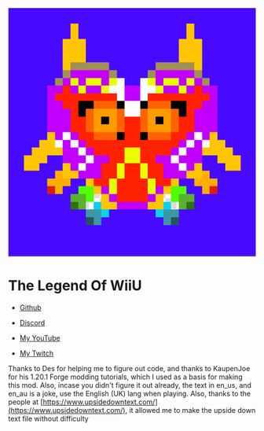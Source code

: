 ![Mod Logo](src/main/resources/pack.png)

The Legend Of WiiU
=======

- [Github](https://github.com/AngerVon2468/The-Legend-Of-WiiU)

- [Discord](https://discord.gg/UkuASUwJpC)

- [My YouTube](https://www.youtube.com/@EpicVon2468)

- [My Twitch](https://www.twitch.tv/epicvon2468)

Thanks to Des for helping me to figure out code, and thanks to KaupenJoe for his 1.20.1 Forge modding tutorials, which I used as a basis for making this mod.
Also, incase you didn't figure it out already, the text in en_us, and en_au is a joke, use the English (UK) lang when playing.
Also, thanks to the people at [https://www.upsidedowntext.com/](https://www.upsidedowntext.com/), it allowed me to make the upside down text file without difficulty
